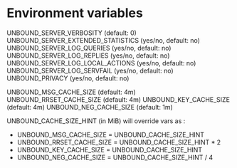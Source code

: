 # Environment variables

UNBOUND_SERVER_VERBOSITY (default: 0)
UNBOUND_SERVER_EXTENDED_STATISTICS (yes/no, default: no)
UNBOUND_SERVER_LOG_QUERIES (yes/no, default: no)
UNBOUND_SERVER_LOG_REPLIES (yes/no, default: no)
UNBOUND_SERVER_LOG_LOCAL_ACTIONS (yes/no, default: no)
UNBOUND_SERVER_LOG_SERVFAIL (yes/no, default: no)
UNBOUND_PRIVACY (yes/no, default: no)

UNBOUND_MSG_CACHE_SIZE (default: 4m)
UNBOUND_RRSET_CACHE_SIZE (default: 4m)
UNBOUND_KEY_CACHE_SIZE (default: 4m)
UNBOUND_NEG_CACHE_SIZE (default: 1m)

UNBOUND_CACHE_SIZE_HINT (in MiB) will override vars as :

- UNBOUND_MSG_CACHE_SIZE = UNBOUND_CACHE_SIZE_HINT
- UNBOUND_RRSET_CACHE_SIZE = UNBOUND_CACHE_SIZE_HINT * 2
- UNBOUND_KEY_CACHE_SIZE = UNBOUND_CACHE_SIZE_HINT
- UNBOUND_NEG_CACHE_SIZE = UNBOUND_CACHE_SIZE_HINT / 4
